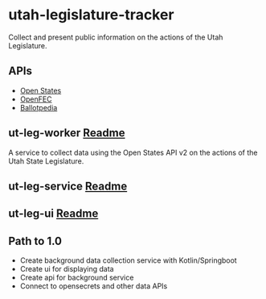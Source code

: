 # utah-legislature-tracker

Collect and present public information on the actions of the Utah Legislature.

## APIs

* [Open States](http://docs.openstates.org/en/latest/api/v2/index.html)
* [OpenFEC](https://api.open.fec.gov/developers/)
* [Ballotpedia](https://ballotpedia.org/API-documentation)

## ut-leg-worker [Readme](ut-leg-worker/README.md)

A service to collect data using the Open States API v2 on the actions of the
Utah State Legislature.

## ut-leg-service [Readme](ut-leg-service/README.md)

## ut-leg-ui [Readme](ut-leg-ui/README.md)

## Path to 1.0

* Create background data collection service with Kotlin/Springboot
* Create ui for displaying data
* Create api for background service
* Connect to opensecrets and other data APIs
